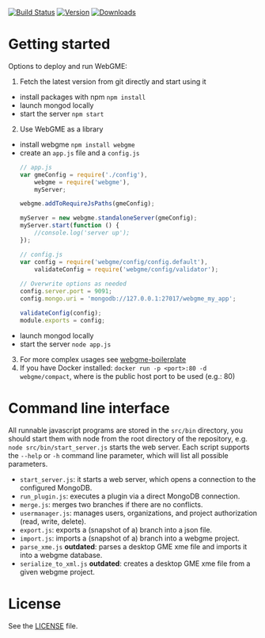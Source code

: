 [![Build Status](https://travis-ci.org/webgme/webgme.svg?branch=master)](https://travis-ci.org/webgme/webgme)
[![Version](https://badge.fury.io/js/webgme.svg)](https://www.npmjs.com/package/webgme)
[![Downloads](http://img.shields.io/npm/dm/webgme.svg?style=flat)](http://img.shields.io/npm/dm/webgme.svg?style=flat)

# Getting started

Options to deploy and run WebGME:

1. Fetch the latest version from git directly and start using it
 * install packages with npm `npm install`
 * launch mongod locally
 * start the server `npm start`
2. Use WebGME as a library
 * install webgme `npm install webgme`
 * create an `app.js` file and a `config.js`
	```javascript
	// app.js
	var gmeConfig = require('./config'),
	    webgme = require('webgme'),
	    myServer;
	
	webgme.addToRequireJsPaths(gmeConfig);
	
	myServer = new webgme.standaloneServer(gmeConfig);
	myServer.start(function () {
	    //console.log('server up');
	});
	```
	```javascript
	// config.js
	var config = require('webgme/config/config.default'),
	    validateConfig = require('webgme/config/validator');
	    
	// Overwrite options as needed
	config.server.port = 9091;
	config.mongo.uri = 'mongodb://127.0.0.1:27017/webgme_my_app';
	
	validateConfig(config);
	module.exports = config;
	```
 * launch mongod locally
 * start the server `node app.js`
3. For more complex usages see [webgme-boilerplate](https://github.com/webgme/webgme-boilerplate)
4. If you have Docker installed: `docker run -p <port>:80 -d webgme/compact`, where <port> is the public host port to be used (e.g.: 80)

# Command line interface

All runnable javascript programs are stored in the `src/bin` directory, you should start them with node from the root directory of the repository, e.g. `node src/bin/start_server.js` starts the web server.
Each script supports the `--help` or `-h` command line parameter, which will list all possible parameters.

* `start_server.js`: it starts a web server, which opens a connection to the configured MongoDB.
* `run_plugin.js`: executes a plugin via a direct MongoDB connection.
* `merge.js`: merges two branches if there are no conflicts.
* `usermanager.js`: manages users, organizations, and project authorization (read, write, delete).
* `export.js`: exports a (snapshot of a) branch into a json file.
* `import.js`: imports a (snapshot of a) branch into a webgme project.
* `parse_xme.js` __outdated__: parses a desktop GME xme file and imports it into a webgme database.
* `serialize_to_xml.js` __outdated__: creates a desktop GME xme file from a given webgme project.

# License

See the [LICENSE](LICENSE) file.
